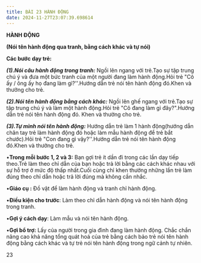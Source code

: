```yaml
---
title: BÀI 23 HÀNH ĐỘNG
date: 2024-11-27T23:07:39.698614
---
```


**HÀNH ĐỘNG**

**(Nói tên hành động qua tranh, bằng cách khác và tự nói)**

**Các bước dạy trẻ:**

***(1).Nói câu hành động trong tranh:*** Ngồi lên ngang với trẻ.Tạo sự
tập trung chú ý và đưa một bức tranh của một người đang làm hành
động.Hỏi trẻ "Cô ấy / ông ấy họ đang làm gì?''.Hướng dẫn trẻ nói tên
hành động đó.Khen và thưởng cho trẻ.

***(2).Nói tên hành động bằng cách khác:*** Ngồi lên ghế ngang với
trẻ.Tạo sự tập trung chú ý và làm một hành động.Hỏi trẻ "Cô đang làm
gì đây?".Hướng dẫn trẻ nói tên hành động đó. Khen và thưởng cho trẻ.

***(3).Tự mình nói tên hành động:*** Hướng dẫn trẻ làm 1 hành
động(hướng dẫn chân tay trẻ làm hành động đó hoặc làm mẫu hành động để
trẻ bắt chước).Hỏi trẻ "Con đang gì vậy?''.Hướng dẫn trẻ nói tên hành
động đó.Khen và thưởng cho trẻ.

•**Trong mỗi bước 1, 2 và 3:** Bạn gợi trẻ ít dần đi trong các lần dạy
tiếp theo.Trẻ làm theo chỉ dẫn của bạn hoặc trả lời bằng các cách khác
nhau với sự hỗ trợ ở mức độ thấp nhất.Cuối cùng chỉ khen thưởng những
lần trẻ làm đúng theo chỉ dẫn hoặc trả lời đúng mà không cần nhắc.

•**Giáo cụ :** Đồ vật để làm hành động và tranh chỉ hành động.

•**Điều kiện cho trước**: Làm theo chỉ dẫn hành động và nói tên hành
động trong tranh.

•**Gợi ý cách dạy**: Làm mẫu và nói tên hành động.

•**Gợi bổ trợ:** Lấy của người trong gia đình đang làm hành động. Chắc
chắn nâng cao khả năng tổng quát hoá của trẻ bằng cách bảo trẻ nói tên
hành động bằng cách khác và tự trẻ nói tên hành động trong ngữ cảnh tự
nhiên.

23

